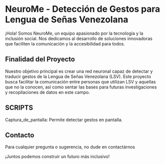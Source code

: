 # NeuroMe - Detección de Gestos para Lengua de Señas Venezolana

¡Hola! Somos NeuroMe, un equipo apasionado por la tecnología y la inclusión social. 
Nos dedicamos al desarrollo de soluciones innovadoras que faciliten la comunicación y la accesibilidad para todos.

## Finalidad del Proyecto

Nuestro objetivo principal es crear una red neuronal capaz de detectar y traducir gestos de la Lengua de Señas Venezolana (LSV).
Este proyecto busca facilitar la comunicación entre personas que utilizan LSV y aquellas que no la conocen, 
así como sentar las bases para futuras investigaciones y recopilaciones de datos en este campo.


## SCRIPTS
  Captura_de_pantalla: Permite detectar gestos en pantalla. 


## Contacto

Para cualquier pregunta o sugerencia, no dude en contactárnos

¡Juntos podemos construir un futuro más inclusivo!
